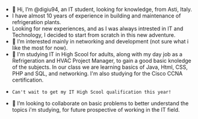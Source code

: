 - 👋 Hi, I’m @digiu94, an IT student, looking for knowledge, from Asti, Italy.
- I have almost 10 years of experience in building and maintenance of refrigeration plants.
- Looking for new experiences, and as I was always intrested in IT and Technology, I decided to start from scratch in this new adventure.
- 👀 I’m interested mainly in networking and development (not sure what i like the most for now). 
- 🌱 I'm studying IT in High Scool for adults, along with my day job as a Refrigeration and HVAC Project Manager, to gain a good basic knoledge of the subjects. In our         class we are learning basics of Java, Html, CSS, PHP and SQL, and networking. I'm also studying for the Cisco CCNA certification. 
-     Can't wait to get my IT High Scool qualification this year!
- 💞️ I’m looking to collaborate on basic problems to better understand the topics i'm studying, for future prospective of working in the IT field.


<!---
digiu94/digiu94 is a ✨ special ✨ repository because its `README.md` (this file) appears on your GitHub profile.
You can click the Preview link to take a look at your changes.
--->
